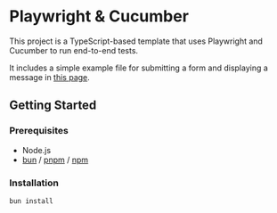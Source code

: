# Playwright & Cucumber

This project is a TypeScript-based template that uses Playwright and Cucumber to run end-to-end tests.

It includes a simple example file for submitting a form and displaying a message in [this page](https://www.seleniumeasy.com/test/basic-first-form-demo.html).

## Getting Started
### Prerequisites
- Node.js
- [bun](https://bun.sh) / [pnpm](https://pnpm.io) / [npm](https://www.npmjs.com)

### Installation
```
bun install
```

